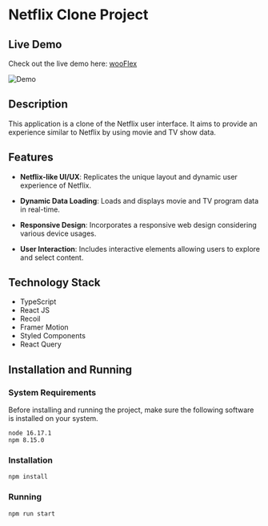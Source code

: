 # Netflix Clone Project

## Live Demo

Check out the live demo here: [wooFlex](https://woosungkim0123.github.io/wooFlex/)

![Demo](https://user-images.githubusercontent.com/86590710/285226092-19ddab15-48d3-429d-ba1f-c0395564e6e8.png)

## Description

This application is a clone of the Netflix user interface. It aims to provide an experience similar to Netflix by using movie and TV show data.

## Features

- **Netflix-like UI/UX**: Replicates the unique layout and dynamic user experience of Netflix.

- **Dynamic Data Loading**: Loads and displays movie and TV program data in real-time.
  
- **Responsive Design**: Incorporates a responsive web design considering various device usages.

- **User Interaction**: Includes interactive elements allowing users to explore and select content.

## Technology Stack
- TypeScript
- React JS
- Recoil
- Framer Motion
- Styled Components
- React Query

## Installation and Running

### System Requirements

Before installing and running the project, make sure the following software is installed on your system.

```
node 16.17.1
npm 8.15.0
```

### Installation

```
npm install
```

### Running

```
npm run start
```
